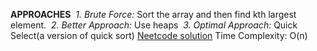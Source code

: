 **APPROACHES**
​
*1. Brute Force:* Sort the array and then find kth largest element.
​
*2. Better Approach:* Use heaps
​
*3. Optimal Approach:* Quick Select(a version of quick sort)
[Neetcode solution](http://www.youtube.com/watch?v=XEmy13g1Qxc)
Time Complexity: O(n)
